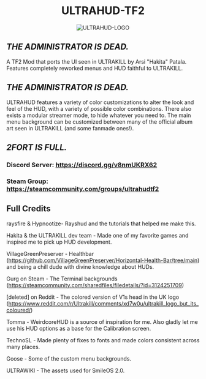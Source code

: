 <div align="center">

# ULTRAHUD-TF2

![ULTRAHUD-LOGO](https://i.imgur.com/bVuGDn6.png)

</div>

## *THE ADMINISTRATOR IS DEAD.*

A TF2 Mod that ports the UI seen in ULTRAKILL by Arsi "Hakita" Patala.
Features completely reworked menus and HUD faithful to ULTRAKILL.

## *THE ADMINISTRATOR IS DEAD.*

ULTRAHUD features a variety of color customizations to alter the look and feel of the HUD, with a variety of possible color combinations.
There also exists a modular streamer mode, to hide whatever you need to. The main menu background can be customized between many of the official album art seen in ULTRAKILL (and some fanmade ones!).

## *2FORT IS FULL.*

### Discord Server: <https://discord.gg/v8nmUKRX62>

### Steam Group: <https://steamcommunity.com/groups/ultrahudtf2>

## Full Credits

raysfire & Hypnootize- Rayshud and the tutorials that helped me make this.

Hakita & the ULTRAKILL dev team - Made one of my favorite games and inspired me to pick up HUD development.

VillageGreenPreserver - Healthbar (<https://github.com/VillageGreenPreserver/Horizontal-Health-Bar/tree/main>) and being a chill dude with divine knowledge about HUDs.

Gurg on Steam - The Terminal backgrounds (<https://steamcommunity.com/sharedfiles/filedetails/?id=3124251709>)

[deleted] on Reddit - The colored version of V1s head in the UK logo (<https://www.reddit.com/r/Ultrakill/comments/xd7w0u/ultrakill_logo_but_its_coloured/>)

Tomma - WeirdcoreHUD is a source of inspiration for me. Also gladly let me use his HUD options as a base for the Calibration screen.

TechnoSL - Made plenty of fixes to fonts and made colors consistent across many places.

Goose - Some of the custom menu backgrounds.

ULTRAWIKI - The assets used for SmileOS 2.0.
